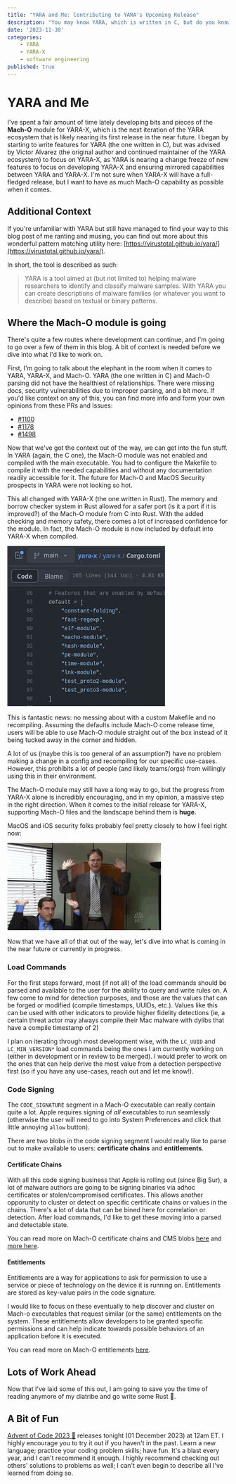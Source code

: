 ```yaml
---
title: "YARA and Me: Contributing to YARA's Upcoming Release"
description: "You may know YARA, which is written in C, but do you know YARA-X? YARA-X is written in Rust and is the new evolution (perhaps a revolution while we're at it) for the pattern matching utility."
date: '2023-11-30'
categories:
    - YARA
    - YARA-X
    - software engineering
published: true
---
```


<script context="module">
  import { base } from "$app/paths";
  export const prerender = true
</script>

# YARA and Me
I've spent a fair amount of time lately developing bits and pieces of the **Mach-O** module for YARA-X, which is the next iteration of the YARA ecosystem that is likely nearing its first release in the near future. I began by starting to write features for YARA (the one written in C), but was advised by Victor Alvarez (the original author and continued maintainer of the YARA ecosystem) to focus on YARA-X, as YARA is nearing a change freeze of new features to focus on developing YARA-X and ensuring mirrored capabilities between YARA and YARA-X. I'm not sure when YARA-X will have a full-fledged release, but I want to have as much Mach-O capability as possible when it comes.


## Additional Context
If you're unfamiliar with YARA but still have managed to find your way to this blog post of me ranting and musing, you can find out more about this wonderful pattern matching utility here: [https://virustotal.github.io/yara/](https://virustotal.github.io/yara/).

In short, the tool is described as such:

> YARA is a tool aimed at (but not limited to) helping malware researchers to identify and classify malware samples. With YARA you can create descriptions of malware families (or whatever you want to describe) based on textual or binary patterns.

## Where the **Mach-O** module is going
There's quite a few routes where development can continue, and I'm going to go over a few of them in this blog. A bit of context is needed before we dive into what I'd like to work on.

First, I'm going to talk about the elephant in the room when it comes to YARA, YARA-X, and Mach-O. YARA (the one written in C) and Mach-O parsing did not have the healthiest of relationships. There were missing docs, security vulnerabilities due to improper parsing, and a bit more. If you'd like context on any of this, you can find more info and form your own opinions from these PRs and Issues:
- [#1100](https://github.com/VirusTotal/yara/pull/1100)
- [#1178](https://github.com/VirusTotal/yara/issues/1178)
- [#1498](https://github.com/VirusTotal/yara/issues/1498)
  
Now that we've got the context out of the way, we can get into the fun stuff.
In YARA (again, the C one), the Mach-O module was not enabled and compiled with the main executable. You had to configure the Makefile to compile it with the needed capabilities and without any documentation readily accessible for it. The future for Mach-O and MacOS Security prospects in YARA were not looking so hot.

This all changed with YARA-X (the one written in Rust). The memory and borrow checker system in Rust allowed for a safer port (is it a port if it is improved?) of the Mach-O module from C into Rust. With the added checking and memory safety, there comes a lot of increased confidence for the module. In fact, the Mach-O module is now included by default into YARA-X when compiled.

![screenshot of GitHub showing the default build features of YARA-X, which included Mach-O module](images/yara-and-me/image.png)

This is fantastic news: no messing about with a custom Makefile and no recompiling. Assuming the defaults include Mach-O come release time, users will be able to use Mach-O module straight out of the box instead of it being tucked away in the corner and hidden. 

A lot of us (maybe this is too general of an assumption?) have no problem making a change in a config and recompiling for our specific use-cases. However, this prohibits a lot of people (and likely teams/orgs) from willingly using this in their environment.

The Mach-O module may still have a long way to go, but the progress from YARA-X alone is incredibly encouraging, and in my opinion, a massive step in the right direction. When it comes to the initial release for YARA-X, supporting Mach-O files and the landscape behind them is **huge**.

MacOS and iOS security folks probably feel pretty closely to how I feel right now:

![The Office celebration gif](images/yara-and-me/celebration.gif)

Now that we have all of that out of the way, let's dive into what is coming in the near future or currently in progress.

### Load Commands
For the first steps forward, most (if not all) of the load commands should be parsed and available to the user for the ability to query and write rules on. A few come to mind for detection purposes, and those are the values that can be forged or modified (compile timestamps, UUIDs, etc.). Values like this can be used with other indicators to provide higher fidelity detections (ie, a certain threat actor may always compile their Mac malware with dylibs that have a compile timestamp of 2)

I plan on iterating through most development wise, with the `LC_UUID` and `LC_MIN_VERSION*` load commands being the ones I am currently working on (either in development or in review to be merged). I would prefer to work on the ones that can help derive the most value from a detection perspective first (so if you have any use-cases, reach out and let me know!).

### Code Signing

The `CODE_SIGNATURE` segment in a Mach-O executable can really contain quite a lot. Apple requires signing of *all* executables to run seamlessly (otherwise the user will need to go into System Preferences and click that little annoying `allow` button).

There are two blobs in the code signing segment I would really like to parse out to make available to users: **certificate chains** and **entitlements**.

#### Certificate Chains
With all this code signing business that Apple is rolling out (since Big Sur), a lot of malware authors are going to be signing binaries via adhoc certificates or stolen/compromised certificates. This allows another opporunity to cluster or detect on specific certificate chains or values in the chains. There's a lot of data that can be bined here for correlation or detection. After load commands, I'd like to get these moving into a parsed and detectable state.

You can read more on Mach-O certificate chains and CMS blobs [here](https://opensource.apple.com/source/dyld/dyld-433.5/interlinked-dylibs/CodeSigningTypes.h.auto.html) and [more here](https://redmaple.tech/blogs/macho-files/#apple-code-signing).

#### Entitlements
Entitlements are a way for applications to ask for permission to use a service or piece of technology on the device it is running on. Entitlements are stored as key-value pairs in the code signature. 

I would like to focus on these eventually to help discover and cluster on Mach-o executables that request similar (or the same) entitlements on the system. These entitlements allow developers to be granted specific permissions and can help indicate towards possible behaviors of an application before it is executed.

You can read more on Mach-O entitlements [here](https://developer.apple.com/documentation/bundleresources/entitlements).

## Lots of Work Ahead
Now that I've laid some of this out, I am going to save you the time of reading anymore of my diatribe and go write some Rust 🦀.

## A Bit of Fun
[Advent of Code 2023 🎄](https://adventofcode.com/2023) releases tonight (01 December 2023) at 12am ET. I highly encourage you to try it out if you haven't in the past. Learn a new language; practice your coding problem skills; have fun. It's a blast every year, and I can't recommend it enough. I highly recommend checking out others' solutions to problems as well; I can't even begin to describe all I've learned from doing so.